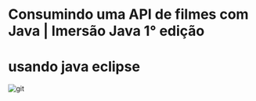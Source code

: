 #  Consumindo uma API de filmes com Java | Imersão Java 1° edição
# usando java eclipse
![git](https://user-images.githubusercontent.com/69101674/179600600-1755f177-2aae-45a8-9289-997201fb1da4.png)
